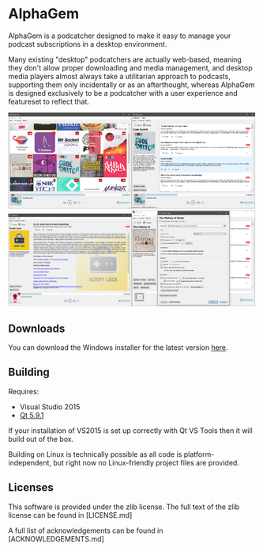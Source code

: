 AlphaGem
========

AlphaGem is a podcatcher designed to make it easy to manage your podcast subscriptions in a desktop environment.

Many existing "desktop" podcatchers are actually web-based, meaning they don't allow proper downloading and media management, and desktop media players almost always take a utilitarian approach to podcasts, supporting them only incidentally or as an afterthought, whereas AlphaGem is designed exclusively to be a podcatcher with a user experience and featureset to reflect that.

<img src="screenshots/feedlist.png" width="250"></img><img src="screenshots/episodelist.png" width="250"></img>
<img src="screenshots/episodedetail.png" width="250"></img><img src="screenshots/feedsettings.png" width="250"></img>

Downloads
---------
You can download the Windows installer for the latest version [here](releases/installer-v0.1.exe).

Building
--------
Requires:
* Visual Studio 2015
* [Qt 5.9.1](http://qt.io/download-open-source)

If your installation of VS2015 is set up correctly with Qt VS Tools then it will build out of the box.

Building on Linux is technically possible as all code is platform-independent, but right now no Linux-friendly project files are provided.


Licenses
--------
This software is provided under the zlib license. The full text of the zlib license can be found in [LICENSE.md]

A full list of acknowledgements can be found in [ACKNOWLEDGEMENTS.md]
